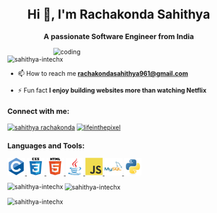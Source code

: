 <h1 align="center">Hi 👋, I'm Rachakonda Sahithya</h1>
<h3 align="center">A passionate Software Engineer from India</h3>
<img align="right" alt="coding" width="400" src="https://cdn.dribbble.com/userupload/8046474/file/original-1de7a34e8dfb6d1b9723e77458786c81.gif">
<p align="left"> <img src="https://komarev.com/ghpvc/?username=sahithya-intechx&label=Profile%20views&color=0e75b6&style=flat" alt="sahithya-intechx" /> </p>

- 📫 How to reach me **rachakondasahithya961@gmail.com**

- ⚡ Fun fact **I enjoy building websites more than watching Netflix**

<h3 align="left">Connect with me:</h3>
<p align="left">
<a href="https://linkedin.com/in/sahithya rachakonda" target="blank"><img align="center" src="https://raw.githubusercontent.com/rahuldkjain/github-profile-readme-generator/master/src/images/icons/Social/linked-in-alt.svg" alt="sahithya rachakonda" height="30" width="40" /></a>
<a href="https://instagram.com/lifeinthepixel" target="blank"><img align="center" src="https://raw.githubusercontent.com/rahuldkjain/github-profile-readme-generator/master/src/images/icons/Social/instagram.svg" alt="lifeinthepixel" height="30" width="40" /></a>
</p>

<h3 align="left">Languages and Tools:</h3>
<p align="left"> <a href="https://www.cprogramming.com/" target="_blank" rel="noreferrer"> <img src="https://raw.githubusercontent.com/devicons/devicon/master/icons/c/c-original.svg" alt="c" width="40" height="40"/> </a> <a href="https://www.w3schools.com/css/" target="_blank" rel="noreferrer"> <img src="https://raw.githubusercontent.com/devicons/devicon/master/icons/css3/css3-original-wordmark.svg" alt="css3" width="40" height="40"/> </a> <a href="https://www.w3.org/html/" target="_blank" rel="noreferrer"> <img src="https://raw.githubusercontent.com/devicons/devicon/master/icons/html5/html5-original-wordmark.svg" alt="html5" width="40" height="40"/> </a> <a href="https://www.java.com" target="_blank" rel="noreferrer"> <img src="https://raw.githubusercontent.com/devicons/devicon/master/icons/java/java-original.svg" alt="java" width="40" height="40"/> </a> <a href="https://developer.mozilla.org/en-US/docs/Web/JavaScript" target="_blank" rel="noreferrer"> <img src="https://raw.githubusercontent.com/devicons/devicon/master/icons/javascript/javascript-original.svg" alt="javascript" width="40" height="40"/> </a> <a href="https://www.mysql.com/" target="_blank" rel="noreferrer"> <img src="https://raw.githubusercontent.com/devicons/devicon/master/icons/mysql/mysql-original-wordmark.svg" alt="mysql" width="40" height="40"/> </a> <a href="https://www.python.org" target="_blank" rel="noreferrer"> <img src="https://raw.githubusercontent.com/devicons/devicon/master/icons/python/python-original.svg" alt="python" width="40" height="40"/> </a> </p>

<p><img align="left" src="https://github-readme-stats.vercel.app/api/top-langs?username=sahithya-intechx&show_icons=true&locale=en&layout=compact" alt="sahithya-intechx" /></p>

<p>&nbsp;<img align="center" src="https://github-readme-stats.vercel.app/api?username=sahithya-intechx&show_icons=true&locale=en" alt="sahithya-intechx" /></p>

<p><img align="center" src="https://github-readme-streak-stats.herokuapp.com/?user=sahithya-intechx&" alt="sahithya-intechx" /></p>

